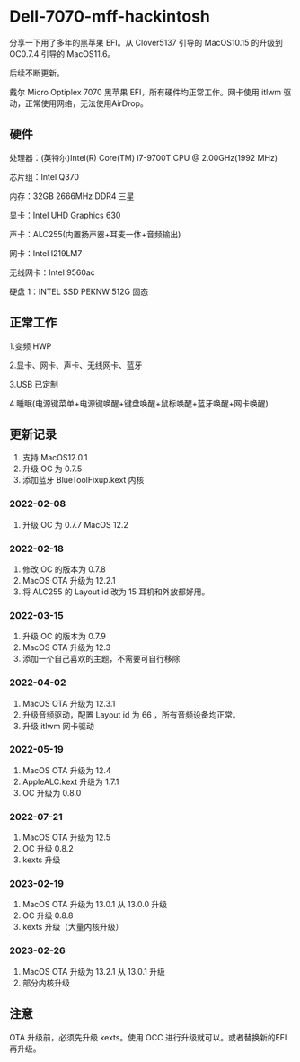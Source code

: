 # Dell-7070-mff-hackintosh

分享一下用了多年的黑苹果 EFI。从 Clover5137 引导的 MacOS10.15 的升级到 OC0.7.4 引导的 MacOS11.6。

后续不断更新。

戴尔 Micro Optiplex 7070 黑苹果 EFI，所有硬件均正常工作。网卡使用 itlwm 驱动，正常使用网络，无法使用AirDrop。

## **硬件**

处理器：(英特尔)Intel(R) Core(TM) i7-9700T CPU @ 2.00GHz(1992 MHz)

芯片组：Intel Q370

内存：32GB 2666MHz DDR4 三星

显卡：Intel UHD Graphics 630

声卡：ALC255(内置扬声器+耳麦一体+音频输出)

网卡：Intel I219LM7

无线网卡：Intel 9560ac

硬盘 1：INTEL SSD PEKNW 512G 固态

## **正常工作**

1.变频 HWP

2.显卡、网卡、声卡、无线网卡、蓝牙

3.USB 已定制

4.睡眠(电源键菜单+电源键唤醒+键盘唤醒+鼠标唤醒+蓝牙唤醒+网卡唤醒)

## 更新记录

1. 支持 MacOS12.0.1
2. 升级 OC 为 0.7.5
3. 添加蓝牙 BlueToolFixup.kext 内核

### 2022-02-08

1. 升级 OC 为 0.7.7 MacOS 12.2

### 2022-02-18

1. 修改 OC 的版本为 0.7.8
2. MacOS OTA 升级为 12.2.1
3. 将 ALC255 的 Layout id 改为 15 耳机和外放都好用。

### 2022-03-15

1. 升级 OC 的版本为 0.7.9
2. MacOS OTA 升级为 12.3
3. 添加一个自己喜欢的主题，不需要可自行移除

### 2022-04-02

1. MacOS OTA 升级为 12.3.1
2. 升级音频驱动，配置 Layout id 为 66 ，所有音频设备均正常。
3. 升级 itlwm 网卡驱动

### 2022-05-19

1. MacOS OTA 升级为 12.4
2. AppleALC.kext 升级为 1.7.1
3. OC 升级为 0.8.0

### 2022-07-21

1. MacOS OTA 升级为 12.5
2. OC 升级 0.8.2
3. kexts 升级

### 2023-02-19

1. MacOS OTA 升级为 13.0.1 从 13.0.0 升级
2. OC 升级 0.8.8
3. kexts 升级（大量内核升级）

### 2023-02-26

1. MacOS OTA 升级为 13.2.1 从 13.0.1 升级
2. 部分内核升级

## 注意

OTA 升级前，必须先升级 kexts。使用 OCC 进行升级就可以。或者替换新的EFI再升级。
